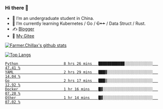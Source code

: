### Hi there 👋

- 🔭 I’m an undergraduate student in China.
- 🌱 I’m currently learning Kubernetes / Go / ~~C++~~ / Data Struct / Rust.
- ✍️ [Blogger](https://blog.farmer233.top)
- 🤔 [My Gitee](https://gitee.com/Farmer-chong)


[![Farmer.Chillax's github stats](https://github-readme-stats.vercel.app/api?username=FarmerChillax)](https://github.com/anuraghazra/github-readme-stats)

[![Top Langs](https://github-readme-stats.vercel.app/api/top-langs/?username=FarmerChillax&layout=compact&hide=html,css,javascript)](https://github.com/anuraghazra/github-readme-stats)

<p>
  <a href="https://wakatime.com/@Farmer">
        <!--START_SECTION:waka-->

```text
Python                     8 hrs 26 mins   ████████████░░░░░░░░░░░░░   47.41 %
YAML                       2 hrs 29 mins   ███▓░░░░░░░░░░░░░░░░░░░░░   14.04 %
Go                         2 hrs 17 mins   ███▒░░░░░░░░░░░░░░░░░░░░░   12.92 %
Docker                     1 hr 16 mins    █▓░░░░░░░░░░░░░░░░░░░░░░░   07.20 %
Other                      1 hr 14 mins    █▓░░░░░░░░░░░░░░░░░░░░░░░   07.02 %
```

<!--END_SECTION:waka-->
  </a>
</p>

<!--
**Farmer-chong/Farmer-chong** is a ✨ _special_ ✨ repository because its `README.md` (this file) appears on your GitHub profile.

Here are some ideas to get you started:

- 🔭 I’m currently working on ...
- 🌱 I’m currently learning ...
- 👯 I’m looking to collaborate on ...
- 🤔 I’m looking for help with ...
- 💬 Ask me about ...
- 📫 How to reach me: ...
- 😄 Pronouns: ...
- ⚡ Fun fact: ...
-->

